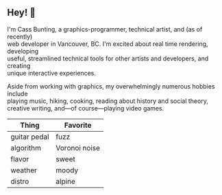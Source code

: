 ## Hey! 🌊

I'm Cass Bunting, a graphics-programmer, technical artist, and (as of recently)   
web developer in Vancouver, BC. I'm excited about real time rendering, developing   
useful, streamlined technical tools for other artists and developers, and creating  
unique interactive experiences.  

Aside from working with graphics, my overwhelmingly numerous hobbies include  
playing music, hiking, cooking, reading about history and social theory,  
creative writing, and—of course—playing video games.

| Thing        | Favorite                 |
|--------------|--------------------------|
| guitar pedal | fuzz                     |
| algorithm    | Voronoi noise            |
| flavor       | sweet                    |
| weather      | moody                    |
| distro       | alpine                   |

